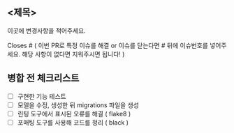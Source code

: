 ## <제목>

이곳에 변경사항을 적어주세요.

Closes # ( 이번 PR로 특정 이슈를 해결 or 이슈를 닫는다면 # 뒤에 이슈번호를 넣어주세요. 해당 사항이 없다면 지워주시면 됩니다! )

## 병합 전 체크리스트

- [ ] 구현한 기능 테스트
- [ ] 모델을 수정, 생성한 뒤 migrations 파일을 생성
- [ ] 린팅 도구에서 표시된 오류를 해결 ( flake8 )
- [ ] 포매팅 도구를 사용해 코드를 정리 ( black )

